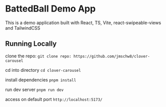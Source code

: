 # BattedBall Demo App

This is a demo application built with React, TS, Vite, react-swipeable-views and TailwindCSS

## Running Locally

clone the repo: `git clone repo: https://github.com/jmschw8/clover-carousel`

cd into directory `cd clover-carousel`

install dependencies `pnpm install`

run dev server `pnpm run dev`

access on default port `http://localhost:5173/`
